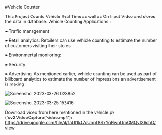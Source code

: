 #Vehicle Counter


This Project Counts Vehicle Real Time as well as On Input Video and stores the data in database.
Vehicle Counting Applications :

➼Traffic management

➼Retail analytics: Retailers can use vehicle counting to estimate the number of customers visiting their stores

➼Environmental monitoring:

➼Security

➼Advertising: As mentioned earlier, vehicle counting can be used as part of billboard analytics to estimate the number of impressions an advertisement is making

![Screenshot 2023-03-26 023852](https://user-images.githubusercontent.com/120780784/227742431-d649612d-d205-4a76-89ab-1b1c2888d24d.png)




![Screenshot 2023-03-25 152416](https://user-images.githubusercontent.com/120780784/227742425-0f5be4c3-4673-4992-985b-d84e4d99816f.png)






Download video from here mentioned in the vehicle.py ('cv2.VideoCapture('video.mp4'):
https://drive.google.com/file/d/1aUI1k47cUnpk8SxYqNwnUmOMQvIX6chO/view
